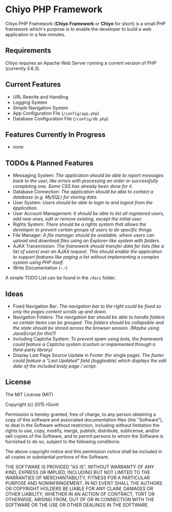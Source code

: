 Chiyo PHP Framework
===================

Chiyo PHP Framework (**Chiyo Framework** or **Chiyo** for short) is a small PHP framework which's purpose is to enable the developer to build a web application in a few minutes.

## Requirements
Chiyo requires an Apache Web Server running a current version of PHP (currently *5.6.3*).

## Current Features
* URL Rewrite and Handling
* Logging System
* Simple Navigation System
* App Configuration File (`/config/app.php`)
* Database Configuration File (`/config/db.php`)

## Features Currently In Progress
* *none*

## TODOs & Planned Features
* Messaging System: *The application should be able to report messages back to the user, like errors with processing an order or successfully completing one. Some CSS has already been done for it.*
* Database Connection: *The application should be able to contact a database (e.g. MySQL) for storing data.*
* User System: *Users should be able to login to and logout from the application.*
* User Account Management: *It should be able to list all registered users, add new ones, edit or remove existing, except the initial user.*
* Rights System: *There should be a rights system that allows the developer to prevent certain groups of users to do specific things.*
* File Manager: *A file manager should be available, where users can upload and download files using an Explorer-like system with folders*
* AJAX Transmission: *The framework should transfer data for lists (like a list of users) over an AJAX request. This should enable the application to support features like paging a list without implementing a complex system using PHP itself.*
* Write Documentation (-.-)

A simple TODO List can be found in the `/docs` folder.

## Ideas
* Fixed Navigation Bar: *The navigation bar to the right could be fixed so only the pages content scrolls up and down.*
* Navigation Folders: *The navigation bar should be able to handle folders so certain items can be grouped. The folders should be collapsible and the state should be stored across the browser session. (Maybe using JavaScript for this?)*
* Including Captcha System: *To prevent spam using bots, the framework could feature a Captcha system (custom or implemented through a third-party library)*
* Display Last Page Source Update in Footer (for single page): *The footer could feature a "Last Updated" field (toggleable) which displays the edit date of the included body page / script.*

## License

The MIT License (MIT)

Copyright (c) 2015 rGunti

Permission is hereby granted, free of charge, to any person obtaining a copy
of this software and associated documentation files (the "Software"), to deal
in the Software without restriction, including without limitation the rights
to use, copy, modify, merge, publish, distribute, sublicense, and/or sell
copies of the Software, and to permit persons to whom the Software is
furnished to do so, subject to the following conditions:

The above copyright notice and this permission notice shall be included in all
copies or substantial portions of the Software.

THE SOFTWARE IS PROVIDED "AS IS", WITHOUT WARRANTY OF ANY KIND, EXPRESS OR
IMPLIED, INCLUDING BUT NOT LIMITED TO THE WARRANTIES OF MERCHANTABILITY,
FITNESS FOR A PARTICULAR PURPOSE AND NONINFRINGEMENT. IN NO EVENT SHALL THE
AUTHORS OR COPYRIGHT HOLDERS BE LIABLE FOR ANY CLAIM, DAMAGES OR OTHER
LIABILITY, WHETHER IN AN ACTION OF CONTRACT, TORT OR OTHERWISE, ARISING FROM,
OUT OF OR IN CONNECTION WITH THE SOFTWARE OR THE USE OR OTHER DEALINGS IN THE
SOFTWARE.
